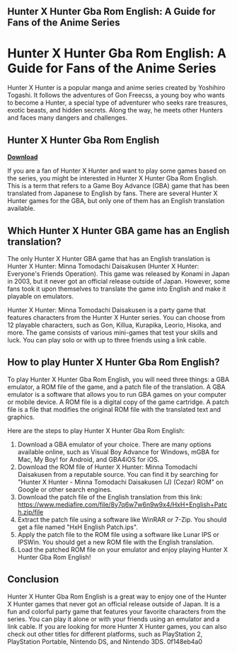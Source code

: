 ## Hunter X Hunter Gba Rom English: A Guide for Fans of the Anime Series

  
# Hunter X Hunter Gba Rom English: A Guide for Fans of the Anime Series
 
Hunter X Hunter is a popular manga and anime series created by Yoshihiro Togashi. It follows the adventures of Gon Freecss, a young boy who wants to become a Hunter, a special type of adventurer who seeks rare treasures, exotic beasts, and hidden secrets. Along the way, he meets other Hunters and faces many dangers and challenges.
 
## Hunter X Hunter Gba Rom English


[**Download**](https://www.google.com/url?q=https%3A%2F%2Fgeags.com%2F2tKAsq&sa=D&sntz=1&usg=AOvVaw3H6Of2GTcJ9jSeMUSXOUfu)

 
If you are a fan of Hunter X Hunter and want to play some games based on the series, you might be interested in Hunter X Hunter Gba Rom English. This is a term that refers to a Game Boy Advance (GBA) game that has been translated from Japanese to English by fans. There are several Hunter X Hunter games for the GBA, but only one of them has an English translation available.
 
## Which Hunter X Hunter GBA game has an English translation?
 
The only Hunter X Hunter GBA game that has an English translation is Hunter X Hunter: Minna Tomodachi Daisakusen (Hunter X Hunter: Everyone's Friends Operation). This game was released by Konami in Japan in 2003, but it never got an official release outside of Japan. However, some fans took it upon themselves to translate the game into English and make it playable on emulators.
 
Hunter X Hunter: Minna Tomodachi Daisakusen is a party game that features characters from the Hunter X Hunter series. You can choose from 12 playable characters, such as Gon, Killua, Kurapika, Leorio, Hisoka, and more. The game consists of various mini-games that test your skills and luck. You can play solo or with up to three friends using a link cable.
 
## How to play Hunter X Hunter Gba Rom English?
 
To play Hunter X Hunter Gba Rom English, you will need three things: a GBA emulator, a ROM file of the game, and a patch file of the translation. A GBA emulator is a software that allows you to run GBA games on your computer or mobile device. A ROM file is a digital copy of the game cartridge. A patch file is a file that modifies the original ROM file with the translated text and graphics.
 
Here are the steps to play Hunter X Hunter Gba Rom English:
 
1. Download a GBA emulator of your choice. There are many options available online, such as Visual Boy Advance for Windows, mGBA for Mac, My Boy! for Android, and GBA4iOS for iOS.
2. Download the ROM file of Hunter X Hunter: Minna Tomodachi Daisakusen from a reputable source. You can find it by searching for "Hunter X Hunter - Minna Tomodachi Daisakusen (J) (Cezar) ROM" on Google or other search engines.
3. Download the patch file of the English translation from this link: https://www.mediafire.com/file/8y7q6w7w6n9w9x4/HxH+English+Patch.zip/file
4. Extract the patch file using a software like WinRAR or 7-Zip. You should get a file named "HxH English Patch.ips".
5. Apply the patch file to the ROM file using a software like Lunar IPS or IPSWin. You should get a new ROM file with the English translation.
6. Load the patched ROM file on your emulator and enjoy playing Hunter X Hunter Gba Rom English!

## Conclusion
 
Hunter X Hunter Gba Rom English is a great way to enjoy one of the Hunter X Hunter games that never got an official release outside of Japan. It is a fun and colorful party game that features your favorite characters from the series. You can play it alone or with your friends using an emulator and a link cable. If you are looking for more Hunter X Hunter games, you can also check out other titles for different platforms, such as PlayStation 2, PlayStation Portable, Nintendo DS, and Nintendo 3DS.
 0f148eb4a0
